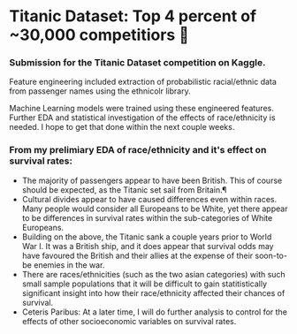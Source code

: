 # Titanic Dataset: Top 4 percent of ~30,000 competitiors 🥇

### Submission for the Titanic Dataset competition on Kaggle. 

Feature engineering included extraction of probabilistic racial/ethnic data from passenger names using the ethnicolr library. 

Machine Learning models were trained using these engineered features. Further EDA and statistical investigation of the effects of race/ethnicity is needed. I hope to get that done within the next couple weeks. 

### From my prelimiary EDA of race/ethnicity and it's effect on survival rates:

- The majority of passengers appear to have been British. This of course should be expected, as the Titanic set sail from Britain.¶
- Cultural divides appear to have caused differences even within races. Many people would consider all Europeans to be White, yet there appear to be differences in survival rates within the sub-categories of White Europeans.
- Building on the above, the Titanic sank a couple years prior to World War I. It was a British ship, and it does appear that survival odds may have favoured the British and their allies at the expense of their soon-to-be enemies in the war.
- There are races/ethnicities (such as the two asian categories) with such small sample populations that it will be difficult to gain statitistically significant insight into how their race/ethnicity affected their chances of survival.
- Ceteris Paribus: At a later time, I will do further analysis to control for the effects of other socioeconomic variables on survival rates.
